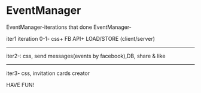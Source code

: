 EventManager
============

EventManager-iterations that done
EventManager-

iter1 iteration 0-1- css+ FB API+ LOAD/STORE (client/server) 

---------------------------------

iter2-:  css, send messages(events by facebook),DB, share & like

---------------------------------

iter3- css, invitation cards creator

HAVE FUN!
